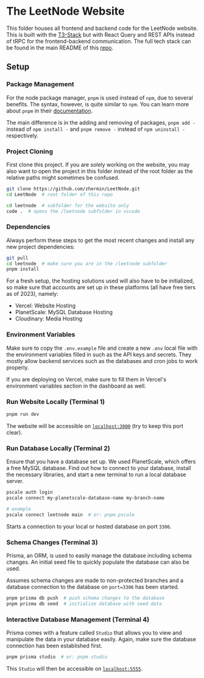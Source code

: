# The LeetNode Website

This folder houses all frontend and backend code for the LeetNode website. This is built with the [T3-Stack](https://create.t3.gg/) but with React Query and REST APIs instead of tRPC for the frontend-backend communication. The full tech stack can be found in the main README of this [repo](https://github.com/zhermin/LeetNode).

## Setup

### Package Management

For the node package manager, `pnpm` is used instead of `npm`, due to several benefits. The syntax, however, is quite similar to `npm`. You can learn more about `pnpm` in their [documentation](https://pnpm.io/).

The main difference is in the adding and removing of packages, `pnpm add -` instead of `npm install -` and `pnpm remove -` instead of `npm uninstall -` respectively.

### Project Cloning

First clone this project. If you are solely working on the website, you may also want to open the project in this folder instead of the root folder as the relative paths might sometimes be confused.

```bash
git clone https://github.com/zhermin/LeetNode.git
cd LeetNode  # root folder of this repo

cd leetnode  # subfolder for the website only
code .  # opens the /leetnode subfolder in vscode
```

### Dependencies

Always perform these steps to get the most recent changes and install any new project dependencies:

```bash
git pull
cd leetnode  # make sure you are in the /leetnode subfolder
pnpm install
```

For a fresh setup, the hosting solutions used will also have to be initialized, so make sure that accounts are set up in these platforms (all have free tiers as of 2023), namely:

- Vercel: Website Hosting
- PlanetScale: MySQL Database Hosting
- Cloudinary: Media Hosting

### Environment Variables

Make sure to copy the `.env.example` file and create a new `.env` local file with the environment variables filled in such as the API keys and secrets. They mostly allow backend services such as the databases and cron jobs to work properly.

If you are deploying on Vercel, make sure to fill them in Vercel's environment variables section in the dashboard as well.

### Run Website Locally (Terminal 1)

```bash
pnpm run dev
```

The website will be accessible on [`localhost:3000`](localhost:3000) (try to keep this port clear).

### Run Database Locally (Terminal 2)

Ensure that you have a database set up. We used PlanetScale, which offers a free MySQL database. Find out how to connect to your database, install the necessary libraries, and start a new terminal to run a local database server.

```bash
pscale auth login
pscale connect my-planetscale-database-name my-branch-name

# example
pscale connect leetnode main  # or: pnpm pscale
```

Starts a connection to your local or hosted database on port `3306`.

### Schema Changes (Terminal 3)

Prisma, an ORM, is used to easily manage the database including schema changes. An initial seed file to quickly populate the database can also be used.

Assumes schema changes are made to non-protected branches and a database connection to the database on `port=3306` has been started.

```bash
pnpm prisma db push  # push schema changes to the database
pnpm prisma db seed  # initialize database with seed data
```

### Interactive Database Management (Terminal 4)

Prisma comes with a feature called `Studio` that allows you to view and manipulate the data in your database easily. Again, make sure the database connection has been established first.

```bash
pnpm prisma studio  # or: pnpm studio
```

This `Studio` will then be accessible on [`localhost:5555`](localhost:5555).
